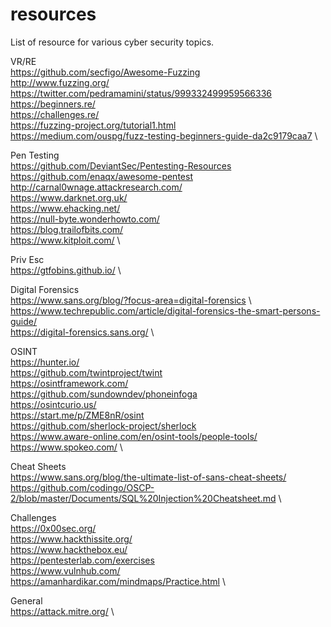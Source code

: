# resources
List of resource for various cyber security topics.

VR/RE \
https://github.com/secfigo/Awesome-Fuzzing \
http://www.fuzzing.org/ \
https://twitter.com/pedramamini/status/999332499959566336 \
https://beginners.re/ \
https://challenges.re/ \
https://fuzzing-project.org/tutorial1.html \
https://medium.com/ouspg/fuzz-testing-beginners-guide-da2c9179caa7 \

Pen Testing \
https://github.com/DeviantSec/Pentesting-Resources \
https://github.com/enaqx/awesome-pentest \
http://carnal0wnage.attackresearch.com/ \
https://www.darknet.org.uk/ \
https://www.ehacking.net/ \
https://null-byte.wonderhowto.com/ \
https://blog.trailofbits.com/ \
https://www.kitploit.com/ \

Priv Esc \
https://gtfobins.github.io/ \

Digital Forensics \
https://www.sans.org/blog/?focus-area=digital-forensics \ 
https://www.techrepublic.com/article/digital-forensics-the-smart-persons-guide/ \
https://digital-forensics.sans.org/ \

OSINT \
https://hunter.io/ \
https://github.com/twintproject/twint \
https://osintframework.com/ \
https://github.com/sundowndev/phoneinfoga \
https://osintcurio.us/ \
https://start.me/p/ZME8nR/osint \
https://github.com/sherlock-project/sherlock \
https://www.aware-online.com/en/osint-tools/people-tools/ \
https://www.spokeo.com/ \


Cheat Sheets \
https://www.sans.org/blog/the-ultimate-list-of-sans-cheat-sheets/ \
https://github.com/codingo/OSCP-2/blob/master/Documents/SQL%20Injection%20Cheatsheet.md \

Challenges \
https://0x00sec.org/ \
https://www.hackthissite.org/ \
https://www.hackthebox.eu/ \
https://pentesterlab.com/exercises \
https://www.vulnhub.com/ \
https://amanhardikar.com/mindmaps/Practice.html \

General \
https://attack.mitre.org/ \



